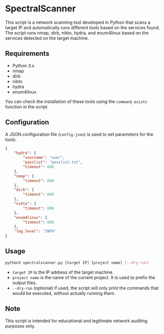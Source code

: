 # SpectralScanner

This script is a network scanning tool developed in Python that scans a target IP and automatically runs different tools based on the services found. The script runs nmap, dirb, nikto, hydra, and enum4linux based on the services detected on the target machine.

## Requirements

- Python 3.x
- nmap
- dirb
- nikto
- hydra
- enum4linux

You can check the installation of these tools using the `command_exists` function in the script.

## Configuration

A JSON configuration file (`config.json`) is used to set parameters for the tools:

```json
{
    "hydra": {
        "username": "user",
        "passlist": "passlist.txt",
        "timeout": 600
    },
    "nmap": {
        "timeout": 600
    },
    "dirb": {
        "timeout": 600
    },
    "nikto": {
        "timeout": 600
    },
    "enum4linux": {
        "timeout": 600
    },
    "log_level": "INFO"
}
```

## Usage

```bash
python3 spectralscanner.py [target IP] [project name] [--dry-run]
```

- `target IP` is the IP address of the target machine.
- `project name` is the name of the current project. It is used to prefix the output files.
- `--dry-run` (optional) if used, the script will only print the commands that would be executed, without actually running them.

## Note

This script is intended for educational and legitimate network auditing purposes only.

